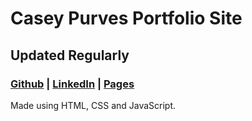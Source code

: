 # Casey Purves Portfolio Site
## Updated Regularly

### [Github](https://github.com/caseyjames95) | [LinkedIn](https://www.linkedin.com/in/caseypurves/) | [Pages](https://caseyjames95.github.io/Word-Guess-Game/)
Made using HTML, CSS and JavaScript.
